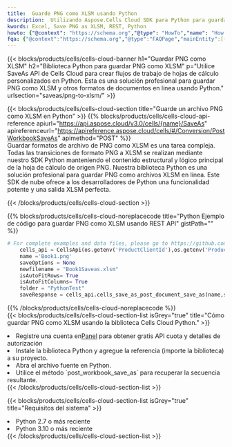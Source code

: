 ```yaml
---
title:  Guarde PNG como XLSM usando Python
description:  Utilizando Aspose.Cells Cloud SDK para Python para guardar el archivo de formato PNG como archivo de formato XLSM.
kwords: Excel, Save PNG as XLSM, REST, Python
howto: {"@context": "https://schema.org","@type": "HowTo","name": "How to save PNG as XLSM using the Cells Cloud Python library.","description": "How to save PNG as XLSM using the Cells Cloud Python library.","image": {"@type": "ImageObject"},"url": "/python/saveas/png-to-xlsm/","step": [{ "@type": "HowToStep","name": "How to save PNG as XLSM using the Cells Cloud Python library. step 1", "image": {"@type": "ImageObject",},"url": "/python/saveas/png-to-xlsm/","text": "Register an account at <a href='https://dashboard.aspose.cloud/'>Dashboard</a> to get free API quota & authorization details",},{ "@type": "HowToStep","name": "How to save PNG as XLSM using the Cells Cloud Python library. step 1", "image": {"@type": "ImageObject",},"url": "/python/saveas/png-to-xlsm/","text": "Install Python library and add the reference (import the library) to your project.",},{ "@type": "HowToStep","name": "How to save PNG as XLSM using the Cells Cloud Python library. step 1", "image": {"@type": "ImageObject",},"url": "/python/saveas/png-to-xlsm/","text": "Open the source file in Python.",},{ "@type": "HowToStep","name": "How to save PNG as XLSM using the Cells Cloud Python library. step 1", "image": {"@type": "ImageObject",},"url": "/python/saveas/png-to-xlsm/","text": "Use the `post_workbook_save_as` method to retrieve the resulting stream.",}, ],"supply": {"@type": "HowToSupply","name": "document"},"tool": [{"@type": "HowToTool","name": "PyCharm, Visual Studio Code, Sublime, Eclipse"},{"@type": "HowToTool","name": "Aspose Cells"}],"totalTime": "PT6M"}
fqa: {"@context":"https://schema.org","@type":"FAQPage","mainEntity":[{"@type":"Question","name":"Why save file as other formats file in C# using REST API?","acceptedAnswer":{"@type":"Answer","text":"Documents are encoded in many ways, and some files may be incompatible with the software you use. To open and read such files, just save them as appropriate file formats.<br/><ol><li>Install .NET SDK and add the reference (import the library) to your project.</li><li>Open the source file in C# using REST API.</li><li>Call the PostWorkbookSaveAsRequest() method, passing an output filename with required extension.</li><li>Get the result of save as a separate file.</li></ol>"}},{"@type":"Question","name":"What file formats can I save as with your C# library?","acceptedAnswer":{"@type":"Answer","text":"We support a variety of file formats for conversion using .NET library, including XLSX, Excel, xls , PDF, CSV, HTML, Markdown, XML, PNG, JPG, TIFF, Json, TXT and many more."}},{"@type":"Question","name":"What is the maximum allowed file size for conversion using this .NET library?","acceptedAnswer":{"@type":"Answer","text":"There are no file size limits for format conversions using .NET library."}}]}
---
```

{{< blocks/products/cells/cells-cloud-banner h1="Guardar PNG como XLSM" h2="Biblioteca Python para guardar PNG como XLSM" p="Utilice SaveAs API de Cells Cloud para crear flujos de trabajo de hojas de cálculo personalizados en Python. Esta es una solución profesional para guardar PNG como XLSM y otros formatos de documentos en línea usando Python." urlsection="saveas/png-to-xlsm/" >}}

{{< blocks/products/cells/cells-cloud-section title="Guarde un archivo PNG como XLSM en Python" >}}
{{% blocks/products/cells/cells-cloud-api-reference apiurl="https://api.aspose.cloud/v3.0/cells/{name}/SaveAs" apireferenceurl="https://apireference.aspose.cloud/cells/#/Conversion/PostWorkbookSaveAs" apimethod="POST" %}}
<br/>
Guardar formatos de archivo de PNG como XLSM es una tarea compleja. Todas las transiciones de formato PNG a XLSM se realizan mediante nuestro SDK Python manteniendo el contenido estructural y lógico principal de la hoja de cálculo de origen PNG. Nuestra biblioteca Python es una solución profesional para guardar PNG como archivos XLSM en línea. Este SDK de nube ofrece a los desarrolladores de Python una funcionalidad potente y una salida XLSM perfecta.

{{< /blocks/products/cells/cells-cloud-section >}}

{{% blocks/products/cells/cells-cloud-noreplacecode title="Python Ejemplo de código para guardar PNG como XLSM usando REST API" gistPath="" %}}
  
```python
# For complete examples and data files, please go to https://github.com/aspose-cells-cloud/aspose-cells-cloud-python/
    cells_api = CellsApi(os.getenv('ProductClientId'),os.getenv('ProductClientSecret'))
    name ='Book1.png'    
    saveOptions = None
    newfilename = "Book1Saveas.xlsm"
    isAutoFitRows= True
    isAutoFitColumns= True
    folder = "PythonTest"
    saveResponse = cells_api.cells_save_as_post_document_save_as(name,save_options=saveOptions, newfilename=(folder +'/' + newfilename),folder=folder)
```
  
{{% /blocks/products/cells/cells-cloud-noreplacecode %}}
<br/>
{{< blocks/products/cells/cells-cloud-section-list isGrey="true" title="Cómo guardar PNG como XLSM usando la biblioteca Cells Cloud Python." >}}
<li> Registre una cuenta en<a href="https://dashboard.aspose.cloud/">Panel</a> para obtener gratis API cuota y detalles de autorización</li>
<li>Instale la biblioteca Python y agregue la referencia (importe la biblioteca) a su proyecto.</li>
<li>Abra el archivo fuente en Python.</li>
<li>Utilice el método `post_workbook_save_as` para recuperar la secuencia resultante.</li>
{{< /blocks/products/cells/cells-cloud-section-list >}}

{{< blocks/products/cells/cells-cloud-section-list isGrey="true" title="Requisitos del sistema" >}}
<li>Python 2.7 o más reciente</li>
<li>Python 3.10 o más reciente</li>
{{< /blocks/products/cells/cells-cloud-section-list >}}
